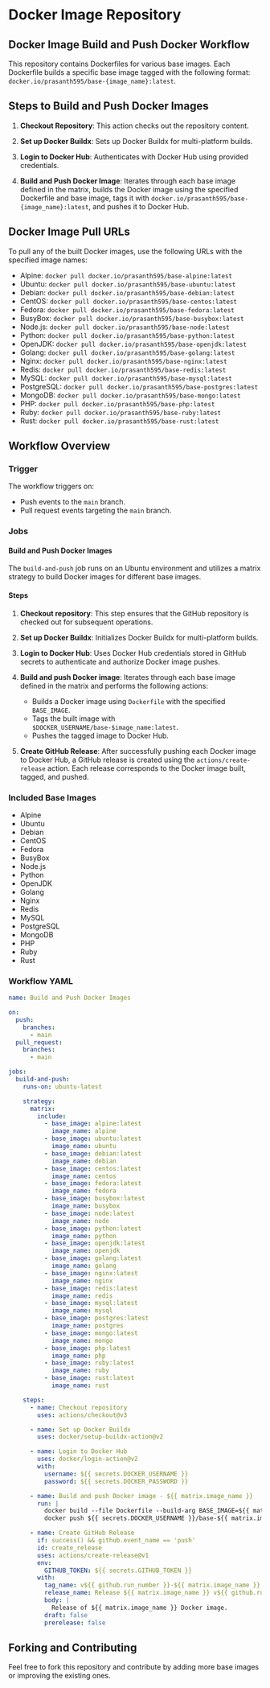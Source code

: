 # Docker Image Repository

## Docker Image Build and Push Docker Workflow

This repository contains Dockerfiles for various base images. Each Dockerfile builds a specific base image tagged with the following format: `docker.io/prasanth595/base-{image_name}:latest`.

## Steps to Build and Push Docker Images

1. **Checkout Repository**: This action checks out the repository content.
   
2. **Set up Docker Buildx**: Sets up Docker Buildx for multi-platform builds.
   
3. **Login to Docker Hub**: Authenticates with Docker Hub using provided credentials.
   
4. **Build and Push Docker Image**: Iterates through each base image defined in the matrix, builds the Docker image using the specified Dockerfile and base image, tags it with `docker.io/prasanth595/base-{image_name}:latest`, and pushes it to Docker Hub.

## Docker Image Pull URLs

To pull any of the built Docker images, use the following URLs with the specified image names:

- Alpine: `docker pull docker.io/prasanth595/base-alpine:latest`
- Ubuntu: `docker pull docker.io/prasanth595/base-ubuntu:latest`
- Debian: `docker pull docker.io/prasanth595/base-debian:latest`
- CentOS: `docker pull docker.io/prasanth595/base-centos:latest`
- Fedora: `docker pull docker.io/prasanth595/base-fedora:latest`
- BusyBox: `docker pull docker.io/prasanth595/base-busybox:latest`
- Node.js: `docker pull docker.io/prasanth595/base-node:latest`
- Python: `docker pull docker.io/prasanth595/base-python:latest`
- OpenJDK: `docker pull docker.io/prasanth595/base-openjdk:latest`
- Golang: `docker pull docker.io/prasanth595/base-golang:latest`
- Nginx: `docker pull docker.io/prasanth595/base-nginx:latest`
- Redis: `docker pull docker.io/prasanth595/base-redis:latest`
- MySQL: `docker pull docker.io/prasanth595/base-mysql:latest`
- PostgreSQL: `docker pull docker.io/prasanth595/base-postgres:latest`
- MongoDB: `docker pull docker.io/prasanth595/base-mongo:latest`
- PHP: `docker pull docker.io/prasanth595/base-php:latest`
- Ruby: `docker pull docker.io/prasanth595/base-ruby:latest`
- Rust: `docker pull docker.io/prasanth595/base-rust:latest`


## Workflow Overview

### Trigger

The workflow triggers on:
- Push events to the `main` branch.
- Pull request events targeting the `main` branch.

### Jobs

#### Build and Push Docker Images

The `build-and-push` job runs on an Ubuntu environment and utilizes a matrix strategy to build Docker images for different base images.

#### Steps

1. **Checkout repository**: This step ensures that the GitHub repository is checked out for subsequent operations.

2. **Set up Docker Buildx**: Initializes Docker Buildx for multi-platform builds.

3. **Login to Docker Hub**: Uses Docker Hub credentials stored in GitHub secrets to authenticate and authorize Docker image pushes.

4. **Build and push Docker image**: Iterates through each base image defined in the matrix and performs the following actions:
   - Builds a Docker image using `Dockerfile` with the specified `BASE_IMAGE`.
   - Tags the built image with `$DOCKER_USERNAME/base-$image_name:latest`.
   - Pushes the tagged image to Docker Hub.

5. **Create GitHub Release**: After successfully pushing each Docker image to Docker Hub, a GitHub release is created using the `actions/create-release` action. Each release corresponds to the Docker image built, tagged, and pushed.

### Included Base Images

- Alpine
- Ubuntu
- Debian
- CentOS
- Fedora
- BusyBox
- Node.js
- Python
- OpenJDK
- Golang
- Nginx
- Redis
- MySQL
- PostgreSQL
- MongoDB
- PHP
- Ruby
- Rust

### Workflow YAML

```yaml
name: Build and Push Docker Images

on:
  push:
    branches:
      - main
  pull_request:
    branches:
      - main

jobs:
  build-and-push:
    runs-on: ubuntu-latest

    strategy:
      matrix:
        include:
          - base_image: alpine:latest
            image_name: alpine
          - base_image: ubuntu:latest
            image_name: ubuntu
          - base_image: debian:latest
            image_name: debian
          - base_image: centos:latest
            image_name: centos
          - base_image: fedora:latest
            image_name: fedora
          - base_image: busybox:latest
            image_name: busybox
          - base_image: node:latest
            image_name: node
          - base_image: python:latest
            image_name: python
          - base_image: openjdk:latest
            image_name: openjdk
          - base_image: golang:latest
            image_name: golang
          - base_image: nginx:latest
            image_name: nginx
          - base_image: redis:latest
            image_name: redis
          - base_image: mysql:latest
            image_name: mysql
          - base_image: postgres:latest
            image_name: postgres
          - base_image: mongo:latest
            image_name: mongo
          - base_image: php:latest
            image_name: php
          - base_image: ruby:latest
            image_name: ruby
          - base_image: rust:latest
            image_name: rust

    steps:
      - name: Checkout repository
        uses: actions/checkout@v3

      - name: Set up Docker Buildx
        uses: docker/setup-buildx-action@v2

      - name: Login to Docker Hub
        uses: docker/login-action@v2
        with:
          username: ${{ secrets.DOCKER_USERNAME }}
          password: ${{ secrets.DOCKER_PASSWORD }}

      - name: Build and push Docker image - ${{ matrix.image_name }}
        run: |
          docker build --file Dockerfile --build-arg BASE_IMAGE=${{ matrix.base_image }} -t ${{ secrets.DOCKER_USERNAME }}/base-${{ matrix.image_name }}:latest .
          docker push ${{ secrets.DOCKER_USERNAME }}/base-${{ matrix.image_name }}:latest

      - name: Create GitHub Release
        if: success() && github.event_name == 'push'
        id: create_release
        uses: actions/create-release@v1
        env:
          GITHUB_TOKEN: ${{ secrets.GITHUB_TOKEN }}
        with:
          tag_name: v${{ github.run_number }}-${{ matrix.image_name }}
          release_name: Release ${{ matrix.image_name }} v${{ github.run_number }}
          body: |
            Release of ${{ matrix.image_name }} Docker image.
          draft: false
          prerelease: false
```

## Forking and Contributing

Feel free to fork this repository and contribute by adding more base images or improving the existing ones.
